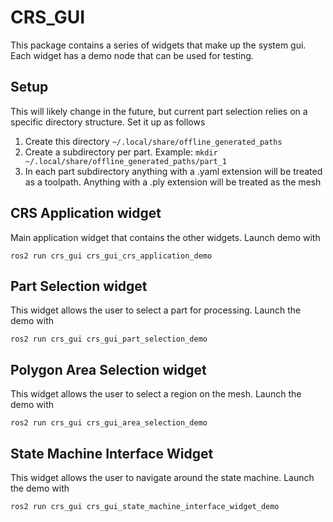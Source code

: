 # CRS_GUI
This package contains a series of widgets that make up the system gui. Each widget has a demo node that can be used for testing.

## Setup
This will likely change in the future, but current part selection relies on a specific directory structure. Set it up as follows
1) Create this directory `~/.local/share/offline_generated_paths`
2) Create a subdirectory per part. Example: `mkdir ~/.local/share/offline_generated_paths/part_1`
3) In each part subdirectory anything with a .yaml extension will be treated as a toolpath. Anything with a .ply extension will be treated as the mesh

## CRS Application widget
Main application widget that contains the other widgets. Launch demo with
```
ros2 run crs_gui crs_gui_crs_application_demo
```

## Part Selection widget
This widget allows the user to select a part for processing. Launch the demo with
```
ros2 run crs_gui crs_gui_part_selection_demo
```

## Polygon Area Selection widget
This widget allows the user to select a region on the mesh. Launch the demo with
```
ros2 run crs_gui crs_gui_area_selection_demo
```

## State Machine Interface Widget
This widget allows the user to navigate around the state machine. Launch the demo with
```
ros2 run crs_gui crs_gui_state_machine_interface_widget_demo
```
